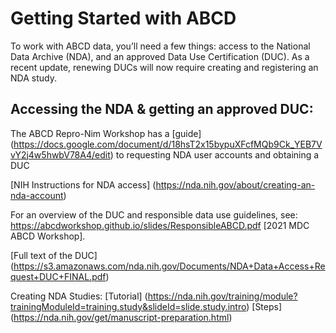 # Getting Started with ABCD 

To work with ABCD data, you’ll need a few things: access to the National Data Archive (NDA), and an approved Data Use Certification (DUC). As a recent update, renewing DUCs will now require creating and registering an NDA study. 

## Accessing the NDA & getting an approved DUC: 
The ABCD Repro-Nim Workshop has a [guide] (https://docs.google.com/document/d/18hsT2x15bypuXFcfMQb9Ck_YEB7VvY2j4w5hwbV78A4/edit) to requesting NDA user accounts and obtaining a DUC 

[NIH Instructions for NDA access] (https://nda.nih.gov/about/creating-an-nda-account) 

For an overview of the DUC and responsible data use guidelines, see: https://abcdworkshop.github.io/slides/ResponsibleABCD.pdf [2021 MDC ABCD Workshop]. 

[Full text of the DUC]​(https://s3.amazonaws.com/nda.nih.gov/Documents/NDA+Data+Access+Request+DUC+FINAL.pdf) 

Creating NDA Studies:
[Tutorial] (https://nda.nih.gov/training/module?trainingModuleId=training.study&slideId=slide.study.intro) 
[Steps] (https://nda.nih.gov/get/manuscript-preparation.html) 
